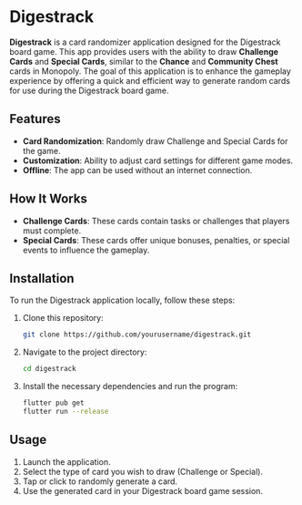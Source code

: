 # Digestrack

**Digestrack** is a card randomizer application designed for the Digestrack board game. This app provides users with the ability to draw **Challenge Cards** and **Special Cards**, similar to the **Chance** and **Community Chest** cards in Monopoly. The goal of this application is to enhance the gameplay experience by offering a quick and efficient way to generate random cards for use during the Digestrack board game.

## Features

- **Card Randomization**: Randomly draw Challenge and Special Cards for the game.
- **Customization**: Ability to adjust card settings for different game modes.
- **Offline**: The app can be used without an internet connection.

## How It Works

- **Challenge Cards**: These cards contain tasks or challenges that players must complete.
- **Special Cards**: These cards offer unique bonuses, penalties, or special events to influence the gameplay.

## Installation

To run the Digestrack application locally, follow these steps:

1. Clone this repository:
   ```bash
   git clone https://github.com/yourusername/digestrack.git
   ```
2. Navigate to the project directory:
   ```bash
   cd digestrack
   ```
3. Install the necessary dependencies and run the program:
   ```bash
   flutter pub get
   flutter run --release
   ```

## Usage

1. Launch the application.
2. Select the type of card you wish to draw (Challenge or Special).
3. Tap or click to randomly generate a card.
4. Use the generated card in your Digestrack board game session.


